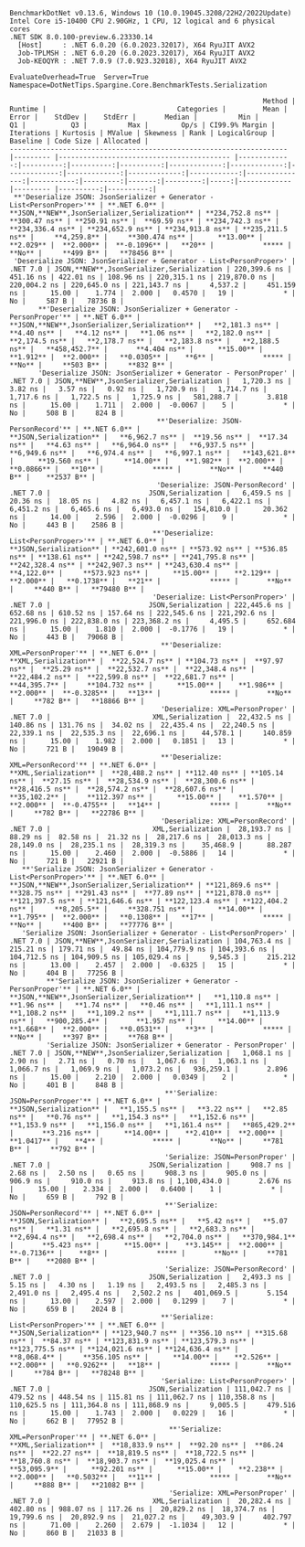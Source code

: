 
    BenchmarkDotNet v0.13.6, Windows 10 (10.0.19045.3208/22H2/2022Update)
    Intel Core i5-10400 CPU 2.90GHz, 1 CPU, 12 logical and 6 physical cores
    .NET SDK 8.0.100-preview.6.23330.14
      [Host]     : .NET 6.0.20 (6.0.2023.32017), X64 RyuJIT AVX2
      Job-TPLMSH : .NET 6.0.20 (6.0.2023.32017), X64 RyuJIT AVX2
      Job-KEOQYR : .NET 7.0.9 (7.0.923.32018), X64 RyuJIT AVX2

    EvaluateOverhead=True  Server=True  Namespace=DotNetTips.Spargine.Core.BenchmarkTests.Serialization  

                                                                  Method |  Runtime |                                Categories |         Mean |     Error |    StdDev |    StdErr |       Median |          Min |           Q1 |           Q3 |          Max |        Op/s | CI99.9% Margin | Iterations | Kurtosis | MValue | Skewness | Rank | LogicalGroup | Baseline | Code Size | Allocated |
    -------------------------------------------------------------------- |--------- |------------------------------------------ |-------------:|----------:|----------:|----------:|-------------:|-------------:|-------------:|-------------:|-------------:|------------:|---------------:|-----------:|---------:|-------:|---------:|-----:|------------- |--------- |----------:|----------:|
     **'Deserialize JSON: JsonSerializer + Generator - List<PersonProper>'** | **.NET 6.0** | **JSON,**NEW**,JsonSerializer,Serialization** | **234,752.8 ns** | **300.47 ns** | **250.91 ns** |  **69.59 ns** | **234,742.3 ns** | **234,336.4 ns** | **234,652.9 ns** | **234,913.8 ns** | **235,211.5 ns** |     **4,259.8** |     **300.474 ns** |      **13.00** |    **2.029** |  **2.000** |  **-0.1096** |   **20** |            ***** |       **No** |     **499 B** |   **78456 B** |
     'Deserialize JSON: JsonSerializer + Generator - List<PersonProper>' | .NET 7.0 | JSON,**NEW**,JsonSerializer,Serialization | 220,399.6 ns | 451.16 ns | 422.01 ns | 108.96 ns | 220,315.1 ns | 219,870.0 ns | 220,004.2 ns | 220,645.0 ns | 221,143.7 ns |     4,537.2 |     451.159 ns |      15.00 |    1.774 |  2.000 |   0.4570 |   19 |            * |       No |     587 B |   78736 B |
           **'Deserialize JSON: JsonSerializer + Generator - PersonProper'** | **.NET 6.0** | **JSON,**NEW**,JsonSerializer,Serialization** |   **2,181.3 ns** |   **4.40 ns** |   **4.12 ns** |   **1.06 ns** |   **2,182.0 ns** |   **2,174.5 ns** |   **2,178.7 ns** |   **2,183.8 ns** |   **2,188.5 ns** |   **458,452.7** |       **4.404 ns** |      **15.00** |    **1.912** |  **2.000** |   **0.0305** |    **6** |            ***** |       **No** |     **503 B** |     **832 B** |
           'Deserialize JSON: JsonSerializer + Generator - PersonProper' | .NET 7.0 | JSON,**NEW**,JsonSerializer,Serialization |   1,720.3 ns |   3.82 ns |   3.57 ns |   0.92 ns |   1,720.9 ns |   1,714.7 ns |   1,717.6 ns |   1,722.5 ns |   1,725.9 ns |   581,288.7 |       3.818 ns |      15.00 |    1.711 |  2.000 |  -0.0067 |    5 |            * |       No |     508 B |     824 B |
                                        **'Deserialize: JSON-PersonRecord'** | **.NET 6.0** |                        **JSON,Serialization** |   **6,962.7 ns** |  **19.56 ns** |  **17.34 ns** |   **4.63 ns** |   **6,964.0 ns** |   **6,937.5 ns** |   **6,949.6 ns** |   **6,974.4 ns** |   **6,997.1 ns** |   **143,621.8** |      **19.560 ns** |      **14.00** |    **1.982** |  **2.000** |   **0.0866** |   **10** |            ***** |       **No** |     **440 B** |    **2537 B** |
                                        'Deserialize: JSON-PersonRecord' | .NET 7.0 |                        JSON,Serialization |   6,459.5 ns |  20.36 ns |  18.05 ns |   4.82 ns |   6,457.1 ns |   6,422.1 ns |   6,451.2 ns |   6,465.6 ns |   6,493.0 ns |   154,810.0 |      20.362 ns |      14.00 |    2.596 |  2.000 |  -0.0296 |    9 |            * |       No |     443 B |    2586 B |
                                       **'Deserialize: List<PersonProper>'** | **.NET 6.0** |                        **JSON,Serialization** | **242,601.0 ns** | **573.92 ns** | **536.85 ns** | **138.61 ns** | **242,598.7 ns** | **241,795.8 ns** | **242,328.4 ns** | **242,907.3 ns** | **243,630.4 ns** |     **4,122.0** |     **573.923 ns** |      **15.00** |    **2.129** |  **2.000** |   **0.1738** |   **21** |            ***** |       **No** |     **440 B** |   **79480 B** |
                                       'Deserialize: List<PersonProper>' | .NET 7.0 |                        JSON,Serialization | 222,445.6 ns | 652.68 ns | 610.52 ns | 157.64 ns | 222,545.6 ns | 221,292.6 ns | 221,996.0 ns | 222,838.0 ns | 223,368.2 ns |     4,495.5 |     652.684 ns |      15.00 |    1.810 |  2.000 |  -0.1776 |   19 |            * |       No |     443 B |   79068 B |
                                         **'Deserialize: XML=PersonProper'** | **.NET 6.0** |                         **XML,Serialization** |  **22,524.7 ns** | **104.73 ns** |  **97.97 ns** |  **25.29 ns** |  **22,532.7 ns** |  **22,348.4 ns** |  **22,484.2 ns** |  **22,599.8 ns** |  **22,681.7 ns** |    **44,395.7** |     **104.732 ns** |      **15.00** |    **1.986** |  **2.000** |  **-0.3285** |   **13** |            ***** |       **No** |     **782 B** |   **18866 B** |
                                         'Deserialize: XML=PersonProper' | .NET 7.0 |                         XML,Serialization |  22,432.5 ns | 140.86 ns | 131.76 ns |  34.02 ns |  22,435.4 ns |  22,240.5 ns |  22,339.1 ns |  22,535.3 ns |  22,696.1 ns |    44,578.1 |     140.859 ns |      15.00 |    1.982 |  2.000 |   0.1851 |   13 |            * |       No |     721 B |   19049 B |
                                         **'Deserialize: XML=PersonRecord'** | **.NET 6.0** |                         **XML,Serialization** |  **28,488.2 ns** | **112.40 ns** | **105.14 ns** |  **27.15 ns** |  **28,534.9 ns** |  **28,300.6 ns** |  **28,416.5 ns** |  **28,574.2 ns** |  **28,607.6 ns** |    **35,102.2** |     **112.397 ns** |      **15.00** |    **1.570** |  **2.000** |  **-0.4755** |   **14** |            ***** |       **No** |     **782 B** |   **22786 B** |
                                         'Deserialize: XML=PersonRecord' | .NET 7.0 |                         XML,Serialization |  28,193.7 ns |  88.29 ns |  82.58 ns |  21.32 ns |  28,217.6 ns |  28,013.3 ns |  28,149.0 ns |  28,235.1 ns |  28,319.3 ns |    35,468.9 |      88.287 ns |      15.00 |    2.460 |  2.000 |  -0.5886 |   14 |            * |       No |     721 B |   22921 B |
       **'Serialize JSON: JsonSerializer + Generator - List<PersonProper>'** | **.NET 6.0** | **JSON,**NEW**,JsonSerializer,Serialization** | **121,869.6 ns** | **328.75 ns** | **291.43 ns** |  **77.89 ns** | **121,878.0 ns** | **121,397.5 ns** | **121,646.6 ns** | **122,123.4 ns** | **122,404.2 ns** |     **8,205.5** |     **328.751 ns** |      **14.00** |    **1.795** |  **2.000** |   **0.1308** |   **17** |            ***** |       **No** |     **400 B** |   **77776 B** |
       'Serialize JSON: JsonSerializer + Generator - List<PersonProper>' | .NET 7.0 | JSON,**NEW**,JsonSerializer,Serialization | 104,763.4 ns | 215.21 ns | 179.71 ns |  49.84 ns | 104,779.9 ns | 104,393.6 ns | 104,712.5 ns | 104,909.5 ns | 105,029.4 ns |     9,545.3 |     215.212 ns |      13.00 |    2.457 |  2.000 |  -0.6325 |   15 |            * |       No |     404 B |   77256 B |
             **'Serialize JSON: JsonSerializer + Generator - PersonProper'** | **.NET 6.0** | **JSON,**NEW**,JsonSerializer,Serialization** |   **1,110.8 ns** |   **1.96 ns** |   **1.74 ns** |   **0.46 ns** |   **1,111.1 ns** |   **1,108.2 ns** |   **1,109.2 ns** |   **1,111.7 ns** |   **1,113.9 ns** |   **900,285.4** |       **1.957 ns** |      **14.00** |    **1.668** |  **2.000** |   **0.0531** |    **3** |            ***** |       **No** |     **397 B** |     **768 B** |
             'Serialize JSON: JsonSerializer + Generator - PersonProper' | .NET 7.0 | JSON,**NEW**,JsonSerializer,Serialization |   1,068.1 ns |   2.90 ns |   2.71 ns |   0.70 ns |   1,067.6 ns |   1,063.1 ns |   1,066.7 ns |   1,069.9 ns |   1,073.2 ns |   936,259.1 |       2.896 ns |      15.00 |    2.210 |  2.000 |   0.0349 |    2 |            * |       No |     401 B |     848 B |
                                          **'Serialize: JSON=PersonProper'** | **.NET 6.0** |                        **JSON,Serialization** |   **1,155.5 ns** |   **3.22 ns** |   **2.85 ns** |   **0.76 ns** |   **1,154.3 ns** |   **1,152.6 ns** |   **1,153.9 ns** |   **1,156.0 ns** |   **1,161.4 ns** |   **865,429.2** |       **3.216 ns** |      **14.00** |    **2.410** |  **2.000** |   **1.0417** |    **4** |            ***** |       **No** |     **781 B** |     **792 B** |
                                          'Serialize: JSON=PersonProper' | .NET 7.0 |                        JSON,Serialization |     908.7 ns |   2.68 ns |   2.50 ns |   0.65 ns |     908.3 ns |     905.0 ns |     906.9 ns |     910.0 ns |     913.8 ns | 1,100,434.0 |       2.676 ns |      15.00 |    2.334 |  2.000 |   0.6400 |    1 |            * |       No |     659 B |     792 B |
                                          **'Serialize: JSON=PersonRecord'** | **.NET 6.0** |                        **JSON,Serialization** |   **2,695.5 ns** |   **5.42 ns** |   **5.07 ns** |   **1.31 ns** |   **2,695.8 ns** |   **2,683.3 ns** |   **2,694.4 ns** |   **2,698.4 ns** |   **2,704.0 ns** |   **370,984.1** |       **5.423 ns** |      **15.00** |    **3.145** |  **2.000** |  **-0.7136** |    **8** |            ***** |       **No** |     **781 B** |    **2080 B** |
                                          'Serialize: JSON=PersonRecord' | .NET 7.0 |                        JSON,Serialization |   2,493.3 ns |   5.15 ns |   4.30 ns |   1.19 ns |   2,493.5 ns |   2,485.3 ns |   2,491.0 ns |   2,495.4 ns |   2,502.2 ns |   401,069.5 |       5.154 ns |      13.00 |    2.597 |  2.000 |   0.1299 |    7 |            * |       No |     659 B |    2024 B |
                                         **'Serialize: List<PersonProper>'** | **.NET 6.0** |                        **JSON,Serialization** | **123,940.7 ns** | **356.10 ns** | **315.68 ns** |  **84.37 ns** | **123,831.9 ns** | **123,579.3 ns** | **123,775.5 ns** | **124,021.6 ns** | **124,636.4 ns** |     **8,068.4** |     **356.105 ns** |      **14.00** |    **2.526** |  **2.000** |   **0.9262** |   **18** |            ***** |       **No** |     **784 B** |   **78248 B** |
                                         'Serialize: List<PersonProper>' | .NET 7.0 |                        JSON,Serialization | 111,042.7 ns | 479.52 ns | 448.54 ns | 115.81 ns | 111,062.7 ns | 110,358.8 ns | 110,625.5 ns | 111,364.8 ns | 111,868.9 ns |     9,005.5 |     479.516 ns |      15.00 |    1.743 |  2.000 |   0.0229 |   16 |            * |       No |     662 B |   77952 B |
                                           **'Serialize: XML=PersonProper'** | **.NET 6.0** |                         **XML,Serialization** |  **18,833.9 ns** |  **92.20 ns** |  **86.24 ns** |  **22.27 ns** |  **18,819.5 ns** |  **18,722.5 ns** |  **18,760.8 ns** |  **18,903.7 ns** |  **19,025.4 ns** |    **53,095.9** |      **92.201 ns** |      **15.00** |    **2.238** |  **2.000** |   **0.5032** |   **11** |            ***** |       **No** |     **888 B** |   **21082 B** |
                                           'Serialize: XML=PersonProper' | .NET 7.0 |                         XML,Serialization |  20,282.4 ns | 402.80 ns | 988.07 ns | 117.26 ns |  20,829.2 ns |  18,374.7 ns |  19,799.6 ns |  20,892.9 ns |  21,027.2 ns |    49,303.9 |     402.797 ns |      71.00 |    2.260 |  2.679 |  -1.1034 |   12 |            * |       No |     860 B |   21033 B |
